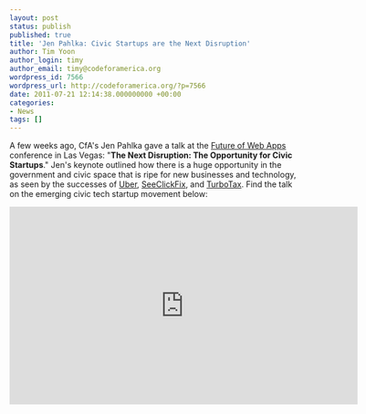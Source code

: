 ```yaml
---
layout: post
status: publish
published: true
title: 'Jen Pahlka: Civic Startups are the Next Disruption'
author: Tim Yoon
author_login: timy
author_email: timy@codeforamerica.org
wordpress_id: 7566
wordpress_url: http://codeforamerica.org/?p=7566
date: 2011-07-21 12:14:38.000000000 +00:00
categories:
- News
tags: []
---
```

A few weeks ago, CfA's Jen Pahlka gave a talk at the <a href="http://futureofwebapps.com/">Future of Web Apps</a> conference in Las Vegas: "<strong>The Next Disruption: The Opportunity for Civic Startups</strong>." Jen's keynote outlined how there is a huge opportunity in the government and civic space that is  ripe for new businesses and technology, as seen by the successes of <a href="http://uber.com">Uber</a>, <a href="http://seeclickfix.com">SeeClickFix</a>, and <a href="http://turbotax.com">TurboTax</a>. Find the talk on the emerging civic tech startup movement below:

<iframe src="http://player.vimeo.com/video/26353030?title=0&amp;byline=0&amp;portrait=0&amp;color=7FCDFE" frameborder="0" width="610" height="347"></iframe>

